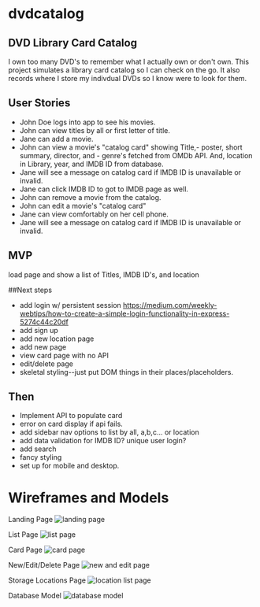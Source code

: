 # dvdcatalog
## DVD Library Card Catalog

I own too many DVD's to remember what I actually own or don't own. This project simulates a library card catalog so I can check on the go. It also records where I store my indivdual DVDs so I know were to look for them.

## User Stories

- John Doe logs into app to see his movies.
- John can view titles by all or first letter of title.
- Jane can add a movie.
- John can view a movie's "catalog card" showing Title,- poster, short summary, director, and - genre's fetched from OMDb API. And, location in Library, year, and IMDB ID from database.
- Jane will see a message on catalog card if IMDB ID is unavailable or invalid.
- Jane can click IMDB ID to got to IMDB page as well.
- John can remove a movie from the catalog.
- John can edit a movie's "catalog card"
- Jane can view comfortably on her cell phone.
- Jane will see a message on catalog card if IMDB ID is unavailable or invalid.


## MVP 

load page and show a list of Titles, IMDB ID's, and location

##Next steps

- add login w/ persistent session
https://medium.com/weekly-webtips/how-to-create-a-simple-login-functionality-in-express-5274c44c20df
- add sign up
- add new location page
- add new page
- view card page with no API
- edit/delete page
- skeletal styling--just put DOM things in their places/placeholders.

## Then
- Implement API to populate card
- error on card display if api fails.
- add sidebar nav options to list by all, a,b,c... or location
- add data validation for IMDB ID? unique user login? 
- add search
- fancy styling
- set up for mobile and desktop.

# Wireframes and Models

Landing Page
![landing page](https://user-images.githubusercontent.com/82845270/119192428-01bb0980-ba35-11eb-9f45-7b7c1c2a0a46.png)

List Page
![list page](https://user-images.githubusercontent.com/82845270/119192442-067fbd80-ba35-11eb-9098-9d1ca1f7ee79.png)

Card Page
![card page](https://user-images.githubusercontent.com/82845270/119192450-097aae00-ba35-11eb-921b-65d92555e63f.png)

New/Edit/Delete Page
![new and edit page](https://user-images.githubusercontent.com/82845270/119192455-0c759e80-ba35-11eb-9c7c-f484e70e0e3a.png)

Storage Locations Page
![location list page](https://user-images.githubusercontent.com/82845270/119192475-13041600-ba35-11eb-9f50-8f803e79d67d.png)

Database Model
![database model](https://user-images.githubusercontent.com/82845270/119192485-16979d00-ba35-11eb-91de-addd6b1c7fde.png)


